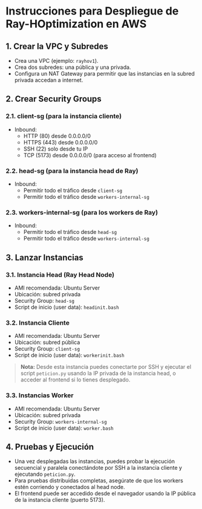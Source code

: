 # Instrucciones para Despliegue de Ray-HOptimization en AWS

## 1. Crear la VPC y Subredes
- Crea una VPC (ejemplo: `rayhov1`).
- Crea dos subredes: una pública y una privada.
- Configura un NAT Gateway para permitir que las instancias en la subred privada accedan a internet.

## 2. Crear Security Groups

### 2.1. client-sg (para la instancia cliente)
- Inbound:
  - HTTP (80) desde 0.0.0.0/0
  - HTTPS (443) desde 0.0.0.0/0
  - SSH (22) solo desde tu IP
  - TCP (5173) desde 0.0.0.0/0 (para acceso al frontend)

### 2.2. head-sg (para la instancia head de Ray)
- Inbound:
  - Permitir todo el tráfico desde `client-sg`
  - Permitir todo el tráfico desde `workers-internal-sg`

### 2.3. workers-internal-sg (para los workers de Ray)
- Inbound:
  - Permitir todo el tráfico desde `head-sg`
  - Permitir todo el tráfico desde `workers-internal-sg`

## 3. Lanzar Instancias

### 3.1. Instancia Head (Ray Head Node)
- AMI recomendada: Ubuntu Server
- Ubicación: subred privada
- Security Group: `head-sg`
- Script de inicio (user data): `headinit.bash`

### 3.2. Instancia Cliente
- AMI recomendada: Ubuntu Server
- Ubicación: subred pública
- Security Group: `client-sg`
- Script de inicio (user data): `workerinit.bash`

> **Nota:** Desde esta instancia puedes conectarte por SSH y ejecutar el script `peticion.py` usando la IP privada de la instancia head, o acceder al frontend si lo tienes desplegado.

### 3.3. Instancias Worker
- AMI recomendada: Ubuntu Server
- Ubicación: subred privada
- Security Group: `workers-internal-sg`
- Script de inicio (user data): `worker.bash`

## 4. Pruebas y Ejecución

- Una vez desplegadas las instancias, puedes probar la ejecución secuencial y paralela conectándote por SSH a la instancia cliente y ejecutando `peticion.py`.
- Para pruebas distribuidas completas, asegúrate de que los workers estén corriendo y conectados al head node.
- El frontend puede ser accedido desde el navegador usando la IP pública de la instancia cliente (puerto 5173).




